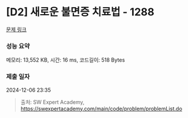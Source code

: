 # [D2] 새로운 불면증 치료법 - 1288 

[문제 링크](https://swexpertacademy.com/main/code/problem/problemDetail.do?contestProbId=AV18_yw6I9MCFAZN) 

### 성능 요약

메모리: 13,552 KB, 시간: 16 ms, 코드길이: 518 Bytes

### 제출 일자

2024-12-06 23:35



> 출처: SW Expert Academy, https://swexpertacademy.com/main/code/problem/problemList.do